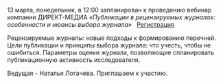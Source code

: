 13 марта, понедельник, в 12:00 запланирован к проведению вебинар компании ДИРЕКТ-МЕДИА _«Публикации в рецензируемых журналах: особенности и нюансы выбора журнала»_   [Регистрация](https://events.webinar.ru/6764759/1483784679)

Рецензируемые журналы: новые подходы к формированию перечней. Цели публикации и принципы выбора журнала: что учесть, чтобы не ошибиться. Параметры оценки журнала, позволяющие спланировать публикационную активность исследователя.

Ведущая - Наталья Логачева.
Приглашаем к участию.
